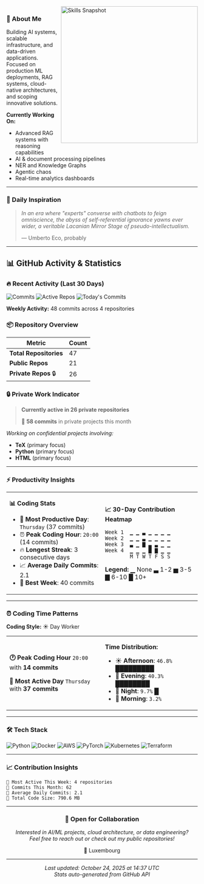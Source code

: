 <img align="right" width="360" alt="Skills Snapshot" src="https://quickchart.io/chart?w=480&h=420&bkg=white&c=%7B%22type%22%3A%22radar%22%2C%22data%22%3A%7B%22labels%22%3A%5B%22coding%22%2C%22LLM%2FAgents%22%2C%22ChatGPT%22%2C%22Claude%22%2C%22Grok%22%2C%22LLaMA%22%2C%22Ollama%22%2C%22Gemini%22%5D%2C%22datasets%22%3A%5B%7B%22label%22%3A%22Current%22%2C%22data%22%3A%5B95%2C90%2C88%2C90%2C87%2C90%2C90%2C88%5D%2C%22fill%22%3Atrue%2C%22backgroundColor%22%3A%22rgba(99%2C102%2C241%2C0.25)%22%2C%22borderColor%22%3A%22rgba(99%2C102%2C241%2C1)%22%2C%22borderWidth%22%3A2%2C%22pointBackgroundColor%22%3A%22rgba(99%2C102%2C241%2C1)%22%2C%22pointRadius%22%3A4%2C%22pointHoverRadius%22%3A6%7D%2C%7B%22label%22%3A%22Target%22%2C%22data%22%3A%5B98%2C92%2C90%2C95%2C90%2C95%2C94%2C92%5D%2C%22fill%22%3Afalse%2C%22borderColor%22%3A%22rgba(16%2C185%2C129%2C1)%22%2C%22borderDash%22%3A%5B4%2C4%5D%2C%22borderWidth%22%3A2%2C%22pointRadius%22%3A0%7D%5D%7D%2C%22options%22%3A%7B%22responsive%22%3Atrue%2C%22plugins%22%3A%7B%22legend%22%3A%7B%22position%22%3A%22bottom%22%7D%2C%22title%22%3A%7B%22display%22%3Atrue%2C%22text%22%3A%22Skills%20Snapshot%22%2C%22font%22%3A%7B%22size%22%3A16%2C%22weight%22%3A%22600%22%7D%7D%7D%2C%22scales%22%3A%7B%22r%22%3A%7B%22beginAtZero%22%3Atrue%2C%22min%22%3A0%2C%22max%22%3A100%2C%22ticks%22%3A%7B%22stepSize%22%3A20%2C%22showLabelBackdrop%22%3Afalse%7D%2C%22grid%22%3A%7B%22color%22%3A%22rgba(148%2C163%2C184%2C0.3)%22%2C%22lineWidth%22%3A1%7D%2C%22angleLines%22%3A%7B%22color%22%3A%22rgba(148%2C163%2C184%2C0.35)%22%2C%22lineWidth%22%3A1%7D%2C%22pointLabels%22%3A%7B%22color%22%3A%22%23334155%22%2C%22padding%22%3A6%2C%22font%22%3A%7B%22size%22%3A11%2C%22weight%22%3A%22600%22%7D%7D%7D%7D%2C%22elements%22%3A%7B%22line%22%3A%7B%22tension%22%3A0.2%7D%7D%7D%7D" />

### 👋 About Me

Building AI systems, scalable infrastructure, and data-driven applications. Focused on production ML deployments, RAG systems, cloud-native architectures, and scoping innovative solutions.

**Currently Working On:**
- Advanced RAG systems with reasoning capabilities
- AI & document processing pipelines
- NER and Knowledge Graphs
- Agentic chaos
- Real-time analytics dashboards

---

### 💭 Daily Inspiration

> *In an era where "experts" converse with chatbots to feign omniscience, the abyss of self-referential ignorance yawns ever wider, a veritable Lacanian Mirror Stage of pseudo-intellectualism.*
>
> — Umberto Eco, probably

---

## 📊 GitHub Activity & Statistics

### 🔥 Recent Activity (Last 30 Days)
![Commits](https://img.shields.io/badge/Commits_This_Month-62-blue?style=flat-square&logo=git)
![Active Repos](https://img.shields.io/badge/Active_Repos-8-green?style=flat-square&logo=github)
![Today's Commits](https://img.shields.io/badge/Today-8_commits-orange?style=flat-square&logo=github)

**Weekly Activity:** 48 commits across 4 repositories

### 📦 Repository Overview
| Metric | Count |
|--------|-------|
| **Total Repositories** | 47 |
| **Public Repos** | 21 |
| **Private Repos** 🔒 | 26 |

### 🔒 Private Work Indicator
> **Currently active in 26 private repositories**
> 
> 🚀 **58 commits** in private projects this month

*Working on confidential projects involving:*
- **TeX** (primary focus)
- **Python** (primary focus)
- **HTML** (primary focus)

---

### ⚡ Productivity Insights


<table>
<tr>
<td width="50%">

**📊 Coding Stats**
- 📅 **Most Productive Day**: `Thursday` (37 commits)
- ⏰ **Peak Coding Hour**: `20:00` (14 commits)
- 🔥 **Longest Streak**: 3 consecutive days
- 📈 **Average Daily Commits**: 2.1
- 💪 **Best Week**: 40 commits

</td>
<td width="50%">

**📈 30-Day Contribution Heatmap**

```
Week 1  ▁ ▁ ▃ ▁ ▁ ▁ ▁
Week 2  ▁ ▁ ▃ ▁ ▁ ▁ ▁
Week 3  ▃ ▁ ▇ ▃ ▃ ▁ ▁
Week 4  ▁ ▁ ▁ █ ▇ ▁ ▁
        M T W T F S S
```

**Legend:** ▁ None  ▃ 1-2  ▅ 3-5  ▇ 6-10  █ 10+

</td>
</tr>
</table>

---

### ⏰ Coding Time Patterns

**Coding Style:** ☀️ Day Worker

<table>
<tr>
<td width="50%">

**🕐 Peak Coding Hour**
`20:00` with **14 commits**

**📅 Most Active Day**
`Thursday` with **37 commits**

</td>
<td width="50%">

**Time Distribution:**
- ☀️ **Afternoon**: `46.8%` █████████
- 🌆 **Evening**: `40.3%` ████████
- 🌙 **Night**: `9.7%` █
- 🌅 **Morning**: `3.2%` 

</td>
</tr>
</table>


---

### 🛠️ Tech Stack

![Python](https://img.shields.io/badge/-Python-3776AB?style=flat-square&logo=python&logoColor=white)
![Docker](https://img.shields.io/badge/-Docker-2496ED?style=flat-square&logo=docker&logoColor=white)
![AWS](https://img.shields.io/badge/-AWS-232F3E?style=flat-square&logo=amazon-aws&logoColor=white)
![PyTorch](https://img.shields.io/badge/-PyTorch-EE4C2C?style=flat-square&logo=pytorch&logoColor=white)
![Kubernetes](https://img.shields.io/badge/-Kubernetes-326CE5?style=flat-square&logo=kubernetes&logoColor=white)
![Terraform](https://img.shields.io/badge/-Terraform-7B42BC?style=flat-square&logo=terraform&logoColor=white)

---

### 📈 Contribution Insights

```text
🔹 Most Active This Week: 4 repositories
🔹 Commits This Month: 62
🔹 Average Daily Commits: 2.1
🔹 Total Code Size: 790.6 MB
```

---

<div align="center">

### 💼 Open for Collaboration

*Interested in AI/ML projects, cloud architecture, or data engineering?*  
*Feel free to reach out or check out my public repositories!*

📍 Luxembourg

---

*Last updated: October 24, 2025 at 14:37 UTC*  
*Stats auto-generated from GitHub API*

</div>
